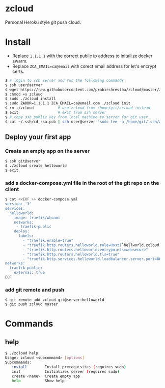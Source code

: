 # zcloud

Personal Heroku style git push cloud.

# Install

* Replace `1.1.1.1` with the correct public ip address to initailize docker
swarm.
* Replace `ZCA_EMAIL=ca@email` with corect email address for let's encrypt certs.

```bash
$ # login to ssh server and run the following commands
$ ssh user@server
$ wget https://raw.githubusercontent.com/prabirshrestha/zcloud/master/zcloud
$ chmod +x zcloud
$ sudo ./zcloud install
$ sudo ZADDR=1.1.1.1 ZCA_EMAIL=ca@email.com ./zcloud init
$ rm ./zcloud           # use zcloud from /home/git/zcloud instead
$ exit                  # exit from ssh server
$ # copy ssh public key from local machine to server for git user
$ cat ~/.ssh/id_rsa.pub | ssh user@server "sudo tee -a /home/git/.ssh/authorized_keys"
```

## Deploy your first app

### Create an empty app on the server

```bash
$ ssh git@server
$ ./zcloud create helloworld
$ exit
```

### add a docker-compose.yml file in the root of the git repo on the client

```bash
$ cat <<EOF >> docker-compose.yml
version: '3'
services:
  helloworld:
    image: traefik/whoami
    networks:
     - traefik-public
    deploy:
      labels:
        - "traefik.enable=true"
        - "traefik.http.routers.helloworld.rule=Host(`hellworld.zcloud.com`)"
        - "traefik.http.routers.helloworld.entrypoints=websecure"
        - "traefik.http.routers.helloworld.tls=true"
        - "traefik.http.services.helloworld.loadbalancer.server.port=80"
networks:
  traefik-public:
    external: true
EOF
```

### add git remote and push

```
$ git remote add zcloud git@server:helloworld
$ git push zcloud master
```

# Commands

## help

```bash
$ ./zcloud help
Usage: zcloud <subcommand> [options]
Subcommands:
   install        Install prerequisites (requires sudo)
   init           Initializes server (requires sudo)
   create <name>  Create empty app
   help           Show help
```
